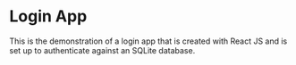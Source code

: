 # Login App

This is the demonstration of a login app that is created with React JS and is set up to authenticate against an SQLite database.

